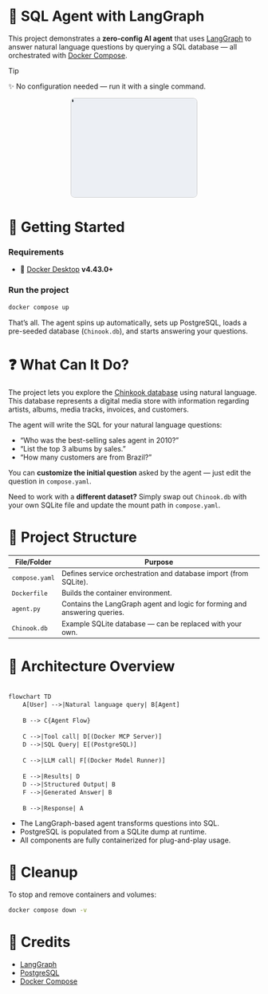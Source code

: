 # 🧠 SQL Agent with LangGraph

This project demonstrates a **zero-config AI agent** that uses [LangGraph] to answer natural language questions by querying a SQL database — all orchestrated with [Docker Compose].

> [!Tip]
> ✨ No configuration needed — run it with a single command.


<p align="center">
  <img src="demo.gif" 
       alt="Demo"
       width="50%" 
       style="border: 1px solid #ccc; border-radius: 8px;" />
</p>

# 🚀 Getting Started

### Requirements

- 🐳 [Docker Desktop] **v4.43.0+**

### Run the project


```sh
docker compose up
```

That’s all. The agent spins up automatically, sets up PostgreSQL, loads a pre-seeded database (`Chinook.db`), and starts answering your questions.


# ❓ What Can It Do?

The project lets you explore the [Chinkook database](https://github.com/lerocha/chinook-database) using natural language. This database represents a digital media store with information regarding artists, albums, media tracks, invoices, and customers.

The agent will write the SQL for your natural language questions:
- “Who was the best-selling sales agent in 2010?”
- “List the top 3 albums by sales.”
- “How many customers are from Brazil?”

You can **customize the initial question** asked by the agent — just edit the question in `compose.yaml`.

Need to work with a **different dataset?** Simply swap out `Chinook.db` with your own SQLite file and update the mount path in `compose.yaml`.


# 🧱 Project Structure

| File/Folder    | Purpose                                                                   |
| -------------- | ------------------------------------------------------------------------- |
| `compose.yaml` | Defines service orchestration and database import (from SQLite).          |
| `Dockerfile`   | Builds the container environment.                                         |
| `agent.py`     | Contains the LangGraph agent and logic for forming and answering queries. |
| `Chinook.db`   | Example SQLite database — can be replaced with your own.                  |



# 🔧 Architecture Overview

```mermaid

flowchart TD
    A[User] -->|Natural language query| B[Agent]

    B --> C{Agent Flow}

    C -->|Tool call| D[(Docker MCP Server)]
    D -->|SQL Query| E[(PostgreSQL)]

    C -->|LLM call| F[(Docker Model Runner)]

    E -->|Results| D
    D -->|Structured Output| B
    F -->|Generated Answer| B

    B -->|Response| A
```

- The LangGraph-based agent transforms questions into SQL.
- PostgreSQL is populated from a SQLite dump at runtime.
- All components are fully containerized for plug-and-play usage.


# 🧹 Cleanup

To stop and remove containers and volumes:

```sh
docker compose down -v
```


# 📎 Credits
- [LangGraph]
- [PostgreSQL]
- [Docker Compose]


[LangGraph]: https://github.com/langchain-ai/langgraph
[PostgreSQL]: https://postgresql.org
[Docker Compose]: https://github.com/docker/compose
[Docker Desktop]: https://www.docker.com/products/docker-desktop/
